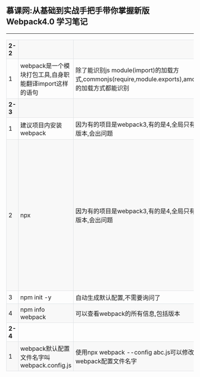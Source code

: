 <meta name="viewport" content="width=device-width, initial-scale=1">
<link rel="stylesheet" href="https://cdn.bootcss.com/github-markdown-css/3.0.1/github-markdown.min.css">

<article class="markdown-body">
    <h2>慕课网:从基础到实战手把手带你掌握新版Webpack4.0 学习笔记</h2>
    <hr />
    <table>
        <tr>
            <td class="bold">2-2 </td>
            <td></td>
            <td></td>
            <td></td>
        </tr>
        <tr>
            <td>1</td>
            <td>webpack是一个模块打包工具,自身职能翻译import这样的语句</td>
            <td>除了能识别js module(import)的加载方式,commonjs(require,module.exports),amd,cmd的加载方式都能识别</td>
            <td></td>
        </tr>
        <tr>
            <td class="bold">2-3 </td>
            <td></td>
            <td></td>
            <td></td>
        </tr>
        <tr>
            <td>1</td>
            <td>建议项目内安装webpack</td>
            <td>因为有的项目是webpack3,有的是4,全局只有一个版本,会出问题</td>
            <td></td>
        </tr>
        <tr>
            <td>2</td>
            <td>npx</td>
            <td>因为有的项目是webpack3,有的是4,全局只有一个版本,会出问题</td>
            <td>执行当前目录下的node包中的命令,比如npx webpack,就是执行当前目录下的webpack,否则直接写webpack就会全局搜索了,搜不到就报错了</td>
        </tr>
        <tr>
            <td>3</td>
            <td>npm init -y</td>
            <td>自动生成默认配置,不需要询问了</td>
            <td></td>
        </tr>
        <tr>
            <td>4</td>
            <td>npm info webpack</td>
            <td>可以查看webpack的所有信息,包括版本</td>
            <td></td>
        </tr>
        <tr>
            <td class="bold">2-4</td>
            <td></td>
            <td></td>
            <td></td>
        </tr>
        <tr>
            <td>1</td>
            <td>webpack默认配置文件名字叫webpack.config.js</td>
            <td>使用npx webpack --config abc.js可以修改默认webpack配置文件名字</td>
            <td></td>
        </tr>
    </table>
</article>

<style>
    .bold {
        font-weight: bold;
        width: 50px;
    }

    table {
        border-collapse: collapse;
        width: 100%;
    }

    td {
        border: 1px solid #DFE2E5;
        border-collapse: collapse;
        padding: 5px;
    }

    tr:nth-child(odd) {
        background-color: #F8F8F8;
    }
</style>